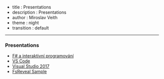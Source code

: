 - title : Presentations
- description : Presentations
- author : Miroslav Veith
- theme : night
- transition : default

***

### Presentations

- [F# a interaktivní programování](Fsharp.html)
- [VS Code](vsCode.html)
- [Visual Studio 2017](vs2017.html)
- [FsReveal Sample](sample.html)
